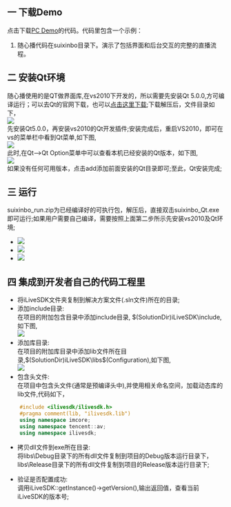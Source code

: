 ## 一 下载Demo
点击下载[PC Demo](https://github.com/zhaoyang21cn/iLiveSDK_PC_Demos)的代码。代码里包含一个示例：<br/>
1. 随心播代码在suixinbo目录下。演示了包括界面和后台交互的完整的直播流程。

## 二 安装Qt环境
随心播使用的是QT做界面库,在vs2010下开发的，所以需要先安装Qt 5.0.0,方可编译运行；可以去Qt的官网下载，也可以[点击这里下载](http://dldir1.qq.com/hudongzhibo/git/Qt/Qt_5.0.0.zip);下载解压后，文件目录如下，<br/>
![](http://mc.qcloudimg.com/static/img/00d8b25ddf3160c0673327568cd559fc/image.png)<br/>
先安装Qt5.0.0，再安装vs2010的Qt开发插件;安装完成后，重启VS2010，即可在vs的菜单栏中看到Qt菜单,如下图,<br/>
![](http://mc.qcloudimg.com/static/img/3422fe8496cd39d1b7d6c2b418460765/image.png)<br/>
此时,在Qt-->Qt Option菜单中可以查看本机已经安装的Qt版本，如下图,<br/>
![](http://mc.qcloudimg.com/static/img/435adc9eeb163e34bc4e602acfc900a1/image.png)<br/>
如果没有任何可用版本，点击add添加前面安装的Qt目录即可;至此，Qt安装完成;

## 三 运行
suixinbo_run.zip为已经编译好的可执行包，解压后，直接双击suixinbo_Qt.exe即可运行;如果用户需要自己编译，需要按照上面第二步所示先安装vs2010及Qt环境;
* ![](img1)
* ![](img2)
* ![](img3)

## 四 集成到开发者自己的代码工程里
- 将iLiveSDK文件夹复制到解决方案文件(.sln文件)所在的目录;
- 添加include目录:<br/>
	在项目的附加包含目录中添加include目录, $(SolutionDir)iLiveSDK\include,如下图,<br/>
![](http://mc.qcloudimg.com/static/img/3ab82b780f87b8749813f028a904ea0e/image.png)
- 添加库目录:<br/>
	在项目的附加库目录中添加lib文件所在目录,$(SolutionDir)iLiveSDK\libs\$(Configuration),如下图,<br/>
![](http://mc.qcloudimg.com/static/img/0fbd938dbbf189c40e195cb60689baf4/image.png)
- 包含头文件:<br/>
	在项目中包含头文件(通常是预编译头中),并使用相关命名空间，加载动态库的lib文件,代码如下，

```C++
	#include <ilivesdk/ilivesdk.h>
	#pragma comment(lib, "ilivesdk.lib")
	using namespace imcore;
	using namespace tencent::av;
	using namespace ilivesdk;
```

- 拷贝dll文件到exe所在目录:<br/>
	将libs\Debug目录下的所有dll文件复制到项目的Debug版本运行目录下，libs\Release目录下的所有dll文件复制到项目的Release版本运行目录下;

- 验证是否配置成功:<br/>
	调用iLiveSDK::getInstance()->getVersion(),输出返回值，查看当前iLiveSDK的版本号;
  
	
	
